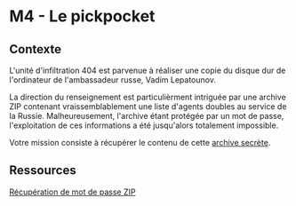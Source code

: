  # M4 - Le pickpocket

## Contexte

L'unité d'infiltration 404 est parvenue à réaliser une copie du disque dur de  l'ordinateur de l'ambassadeur russe, Vadim Lepatounov. 

La direction du renseignement est particulièrment intriguée par une archive ZIP contenant vraissemblablement une liste d'agents doubles au service de la Russie. 
Malheureusement, l'archive étant protégée par un mot de passe, l'exploitation de ces informations a été jusqu'alors totalement impossible. 

Votre mission consiste à récupérer le contenu de cette [archive secrète](binary/TOP-SECRET.zip).

## Ressources

[Récupération de mot de passe ZIP](https://www.lostmypass.com/file-types/zip/)
